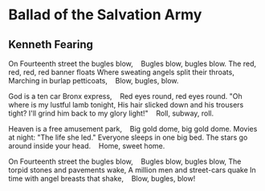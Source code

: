 # Ballad of the Salvation Army
## Kenneth Fearing
On Fourteenth street the bugles blow,
   Bugles blow, bugles blow.
The red, red, red, red banner floats
Where sweating angels split their throats,
Marching in burlap petticoats,
   Blow, bugles, blow.

God is a ten car Bronx express,
   Red eyes round, red eyes round.
"Oh where is my lustful lamb tonight,
His hair slicked down and his trousers tight?
I'll grind him back to my glory light!"
   Roll, subway, roll.

Heaven is a free amusement park,
   Big gold dome, big gold dome.
Movies at night: "The life she led."
Everyone sleeps in one big bed.
The stars go around inside your head.
   Home, sweet home.

On Fourteenth street the bugles blow,
   Bugles blow, bugles blow,
The torpid stones and pavements wake,
A million men and street-cars quake
In time with angel breasts that shake,
   Blow, bugles, blow!